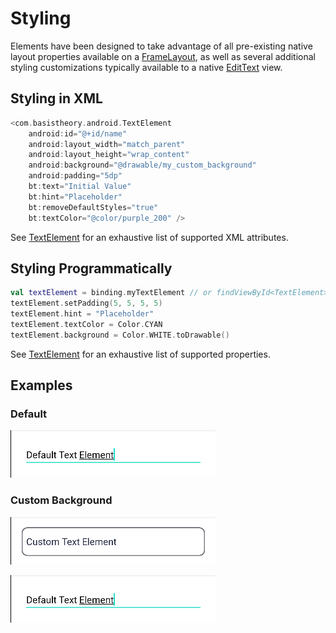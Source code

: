 # Styling

Elements have been designed to take advantage of all pre-existing native layout properties
available on a [FrameLayout](https://developer.android.com/reference/android/widget/FrameLayout),
as well as several additional styling customizations typically available to a native
[EditText](https://developer.android.com/reference/android/widget/EditText) view.

## Styling in XML

```kotlin
<com.basistheory.android.TextElement
    android:id="@+id/name"
    android:layout_width="match_parent"
    android:layout_height="wrap_content"
    android:background="@drawable/my_custom_background"
    android:padding="5dp"
    bt:text="Initial Value"
    bt:hint="Placeholder"
    bt:removeDefaultStyles="true"
    bt:textColor="@color/purple_200" />
```

See [TextElement](/docs/TextElement.md/#xml-attributes) for an exhaustive list of supported XML attributes.

## Styling Programmatically

```kotlin
val textElement = binding.myTextElement // or findViewById<TextElement>(R.id.myTextElement)
textElement.setPadding(5, 5, 5, 5)
textElement.hint = "Placeholder"
textElement.textColor = Color.CYAN
textElement.background = Color.WHITE.toDrawable()
```

See [TextElement](/docs/TextElement.md/#properties) for an exhaustive list of supported properties.

## Examples

### Default

![Default Text Element](/docs/img/text_element_default.png)

### Custom Background

![Styled Text Element](/docs/img/text_element_styled.png)


![Default Text Element](/docs/img/text_element_default.png)
